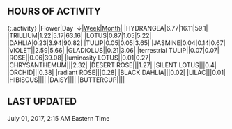 
## HOURS OF ACTIVITY

{:.activity}
|<span class="activity_header">Flower</span>|<span class="activity_header activity_col1 activity_sorted">Day &nbsp;&darr;</span>|<span class="activity_header activity_col2"><a href="https://tankpit-flowers.github.io/activity-week">Week</a></span>|<span class="activity_header activity_col3"><a href="https://tankpit-flowers.github.io/activity-month">Month</a></span>|
|<span class="red">HYDRANGEA</span><span class="awards-container"><span class="awards-sprite a0-3"></span><span class="awards-sprite a2-1"></span><span class="awards-sprite a3-1"></span><span class="awards-sprite a5-3"></span></span>|<span class="activity activity_col1 activity_sorted">6.77</span>|<span class="activity activity_col2">16.11</span>|<span class="activity activity_col3">59.1</span>|
|<span class="red">TRILLIUM</span><span class="awards-container"><span class="awards-sprite a0-3"></span><span class="awards-sprite a3-1"></span><span class="awards-sprite a4-3"></span><span class="awards-sprite a5-2"></span><span class="awards-sprite a7-1"></span></span>|<span class="activity activity_col1 activity_sorted">1.22</span>|<span class="activity activity_col2">5.17</span>|<span class="activity activity_col3">63.16</span>|
|<span class="red">LOTUS</span><span class="awards-container"><span class="awards-sprite a0-3"></span><span class="awards-sprite a1-3"></span><span class="awards-sprite a2-2"></span><span class="awards-sprite a3-2"></span><span class="awards-sprite a5-2"></span></span>|<span class="activity activity_col1 activity_sorted">0.87</span>|<span class="activity activity_col2">1.05</span>|<span class="activity activity_col3">5.22</span>|
|<span class="red">DAHLIA</span><span class="awards-container"><span class="awards-sprite a0-3"></span><span class="awards-sprite a1-1"></span><span class="awards-sprite a3-2"></span><span class="awards-sprite a5-2"></span></span>|<span class="activity activity_col1 activity_sorted">0.23</span>|<span class="activity activity_col2">3.94</span>|<span class="activity activity_col3">90.82</span>|
|<span class="red">TULIP</span><span class="awards-container"><span class="awards-sprite a0-3"></span><span class="awards-sprite a1-1"></span><span class="awards-sprite a2-1"></span><span class="awards-sprite a3-1"></span><span class="awards-sprite a5-1"></span></span>|<span class="activity activity_col1 activity_sorted">0.05</span>|<span class="activity activity_col2">0.05</span>|<span class="activity activity_col3">3.65</span>|
|<span class="red">JASMINE</span><span class="awards-container"><span class="awards-sprite a0-3"></span><span class="awards-sprite a5-1"></span></span>|<span class="activity activity_col1 activity_sorted">0.04</span>|<span class="activity activity_col2">0.14</span>|<span class="activity activity_col3">0.67</span>|
|<span class="red">VIOLET</span><span class="awards-container"><span class="awards-sprite a0-2"></span><span class="awards-sprite a5-2"></span></span>|<span class="activity activity_col1 activity_sorted"></span>|<span class="activity activity_col2">2.59</span>|<span class="activity activity_col3">5.66</span>|
|<span class="red">GLADIOLUS</span><span class="awards-container"><span class="awards-sprite a0-3"></span><span class="awards-sprite a2-2"></span><span class="awards-sprite a3-1"></span><span class="awards-sprite a5-3"></span></span>|<span class="activity activity_col1 activity_sorted"></span>|<span class="activity activity_col2">0.21</span>|<span class="activity activity_col3">3.06</span>|
|<span class="purple">terrestrial TULIP</span><span class="awards-container"><span class="awards-sprite a0-1"></span><span class="awards-sprite a5-3"></span></span>|<span class="activity activity_col1 activity_sorted"></span>|<span class="activity activity_col2">0.07</span>|<span class="activity activity_col3">0.07</span>|
|<span class="red">ROSE</span><span class="awards-container"><span class="awards-sprite a0-3"></span><span class="awards-sprite a1-1"></span><span class="awards-sprite a2-2"></span><span class="awards-sprite a3-2"></span><span class="awards-sprite a5-2"></span><span class="awards-sprite a7-1"></span><span class="awards-sprite a8-1"></span></span>|<span class="activity activity_col1 activity_sorted"></span>|<span class="activity activity_col2">0.06</span>|<span class="activity activity_col3">39.08</span>|
|<span class="purple">luminosity LOTUS</span><span class="awards-container"><span class="awards-sprite a5-1"></span></span>|<span class="activity activity_col1 activity_sorted"></span>|<span class="activity activity_col2">0.01</span>|<span class="activity activity_col3">0.27</span>|
|<span class="red">CHRYSANTHEMUM</span><span class="awards-container"><span class="awards-sprite a0-3"></span><span class="awards-sprite a5-3"></span></span>|<span class="activity activity_col1 activity_sorted"></span>|<span class="activity activity_col2"></span>|<span class="activity activity_col3">2.32</span>|
|<span class="orange">DESERT ROSE</span><span class="awards-container"><span class="awards-sprite a0-3"></span><span class="awards-sprite a5-3"></span></span>|<span class="activity activity_col1 activity_sorted"></span>|<span class="activity activity_col2"></span>|<span class="activity activity_col3">1.27</span>|
|<span class="orange">SILENT LOTUS</span><span class="awards-container"><span class="awards-sprite a0-3"></span><span class="awards-sprite a5-2"></span></span>|<span class="activity activity_col1 activity_sorted"></span>|<span class="activity activity_col2"></span>|<span class="activity activity_col3">0.4</span>|
|<span class="red">ORCHID</span><span class="awards-container"><span class="awards-sprite a0-3"></span></span>|<span class="activity activity_col1 activity_sorted"></span>|<span class="activity activity_col2"></span>|<span class="activity activity_col3">0.38</span>|
|<span class="purple">radiant ROSE</span><span class="awards-container"><span class="awards-sprite a0-3"></span><span class="awards-sprite a5-2"></span></span>|<span class="activity activity_col1 activity_sorted"></span>|<span class="activity activity_col2"></span>|<span class="activity activity_col3">0.28</span>|
|<span class="orange">BLACK DAHLIA</span><span class="awards-container"><span class="awards-sprite a0-2"></span></span>|<span class="activity activity_col1 activity_sorted"></span>|<span class="activity activity_col2"></span>|<span class="activity activity_col3">0.02</span>|
|<span class="red">LILAC</span><span class="awards-container"><span class="awards-sprite a0-3"></span><span class="awards-sprite a5-2"></span></span>|<span class="activity activity_col1 activity_sorted"></span>|<span class="activity activity_col2"></span>|<span class="activity activity_col3">0.01</span>|
|<span class="red">HIBISCUS</span><span class="awards-container"><span class="awards-sprite a0-3"></span><span class="awards-sprite a1-1"></span><span class="awards-sprite a2-1"></span><span class="awards-sprite a3-1"></span><span class="awards-sprite a5-1"></span></span>|<span class="activity activity_col1 activity_sorted"></span>|<span class="activity activity_col2"></span>|<span class="activity activity_col3"></span>|
|<span class="red">DAISY</span><span class="awards-container"><span class="awards-sprite a0-3"></span><span class="awards-sprite a5-2"></span></span>|<span class="activity activity_col1 activity_sorted"></span>|<span class="activity activity_col2"></span>|<span class="activity activity_col3"></span>|
|<span class="red">BUTTERCUP</span><span class="awards-container"><span class="awards-sprite a0-3"></span></span>|<span class="activity activity_col1 activity_sorted"></span>|<span class="activity activity_col2"></span>|<span class="activity activity_col3"></span>|

## LAST UPDATED

<span class="last_updated">July 01, 2017, 2:15 AM Eastern Time</span>
